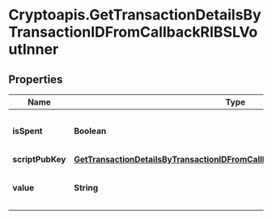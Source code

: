 # Cryptoapis.GetTransactionDetailsByTransactionIDFromCallbackRIBSLVoutInner

## Properties

Name | Type | Description | Notes
------------ | ------------- | ------------- | -------------
**isSpent** | **Boolean** | Defines whether the output is spent or not. | 
**scriptPubKey** | [**GetTransactionDetailsByTransactionIDFromCallbackRIBSLVoutInnerScriptPubKey**](GetTransactionDetailsByTransactionIDFromCallbackRIBSLVoutInnerScriptPubKey.md) |  | 
**value** | **String** | Represents the sent/received amount. | 


